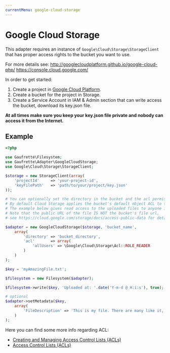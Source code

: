 ```yaml
---
currentMenu: google-cloud-storage
---
```


# Google Cloud Storage

This adapter requires an instance of `Google\Cloud\Storage\StorageClient`
that has proper access rights to the bucket you want to use.

For more details see:
http://googlecloudplatform.github.io/google-cloud-php/
https://console.cloud.google.com/

In order to get started:

1) Create a project in [Google Cloud Platform](https://console.cloud.google.com/).
2) Create a bucket for the project in Storage.
3) Create a Service Account in IAM & Admin section that can write access the bucket, download its key.json file.

**At all times make sure you keep your key.json file private and nobody can access it from the Internet.**

## Example

```php
<?php

use Gaufrette\Filesystem;
use Gaufrette\Adapter\GoogleCloudStorage;
use Google\Cloud\Storage\StorageClient;

$storage = new StorageClient(array(
    'projectId'     => 'your-project-id',
    'keyFilePath'   => 'path/to/your/project/key.json'
));

# You can optionally set the directory in the bucket and the acl permissions for all uploaded files...
# By default Cloud Storage applies the bucket's default object ACL to the object (uploaded file).
# The example below gives read access to the uploaded files to anyone in the world
# Note that the public URL of the file IS NOT the bucket's file url,
# see https://cloud.google.com/storage/docs/access-public-data for details

$adapter = new GoogleCloudStorage($storage, 'bucket_name',
    array(
        'directory' => 'bucket_directory',
        'acl'       => array(
            'allUsers' => \Google\Cloud\Storage\Acl::ROLE_READER
        )
    )
);

$key = 'myAmazingFile.txt';

$filesystem = new Filesystem($adapter);

$filesystem->write($key, 'Uploaded at: '.date('Y-m-d @ H:i:s'), true);

# optional
$adapter->setMetadata($key,
    array(
        'FileDescription' => 'This is my file. There are many like it, but this one is mine.'
    )
);
```

Here you can find some more info regarding ACL:
* [Creating and Managing Access Control Lists (ACLs)](https://cloud.google.com/storage/docs/access-control/create-manage-lists)
* [Access Control Lists (ACLs)](https://cloud.google.com/storage/docs/access-control/lists)
